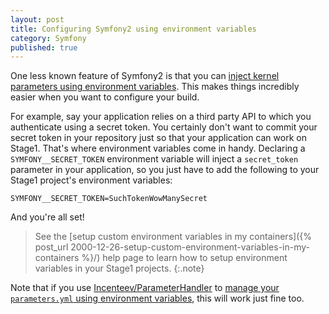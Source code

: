 ```yaml
---
layout: post
title: Configuring Symfony2 using environment variables
category: Symfony
published: true
---
```


One less known feature of Symfony2 is that you can [inject kernel parameters using environment variables](http://symfony.com/doc/current/cookbook/configuration/external_parameters.html). This makes things incredibly easier when you want to configure your build.

For example, say your application relies on a third party API to which you authenticate using a secret token. You certainly don't want to commit your secret token in your repository just so that your application can work on Stage1. That's where environment variables come in handy. Declaring a `SYMFONY__SECRET_TOKEN` environment variable will inject a `secret_token` parameter in your application, so you just have to add the following to your Stage1 project's environment variables:

    SYMFONY__SECRET_TOKEN=SuchTokenWowManySecret

And you're all set!

> See the [setup custom environment variables in my containers]({% post_url 2000-12-26-setup-custom-environment-variables-in-my-containers %}/) help page to learn how to setup environment variables in your Stage1 projects.
{:.note}

Note that if you use [Incenteev/ParameterHandler](https://github.com/Incenteev/ParameterHandler) to [manage your `parameters.yml` using environment variables](https://github.com/Incenteev/ParameterHandler#using-environment-variables-to-set-the-parameters), this will work just fine too.